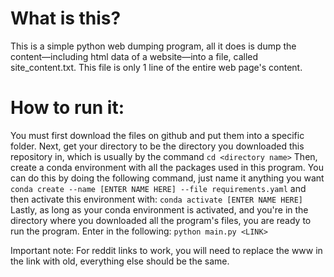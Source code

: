 # What is this?
This is a simple python web dumping program, all it does is dump the 
content—including html data of a website—into a file, called site_content.txt. This
file is only 1 line of the entire web page's content.

# How to run it:
You must first download the files on github and put them into a specific folder.
Next, get your directory to be the directory you downloaded this repository in,
which is usually by the command ```cd <directory name>```
Then, create a conda environment with all the packages used in this program.
You can do this by doing the following command, just name it anything you want
```conda create --name [ENTER NAME HERE] --file requirements.yaml```
and then activate this environment with:
```conda activate [ENTER NAME HERE]```
Lastly, as long as your conda environment is activated, and you're in the directory
where you downloaded all the program's files, you are ready to run the program.
Enter in the following:
```python main.py <LINK>```

Important note: For reddit links to work, you will need to replace the www in the link with old,
everything else should be the same.

